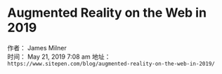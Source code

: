 # Augmented Reality on the Web in 2019

作者： James Milner  
时间： May 21, 2019 7:08 am
地址：`https://www.sitepen.com/blog/augmented-reality-on-the-web-in-2019/`

